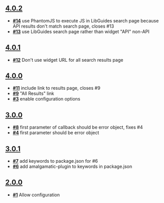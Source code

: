 
## [**4.0.2**](https://github.com/ucsf-ckm/amalgamatic-libguides/issues?milestone=6&state=closed)
- [**#14**](https://github.com/ucsf-ckm/amalgamatic-libguides/issues/14) use PhantomJS to execute JS in LibGuides search page because API results don&#39;t match search page, closes #13
- [**#13**](https://github.com/ucsf-ckm/amalgamatic-libguides/issues/13) use LibGuides search page rather than widget &quot;API&quot; non-API

## [**4.0.1**](https://github.com/ucsf-ckm/amalgamatic-libguides/issues?milestone=5&state=closed)
- [**#12**](https://github.com/ucsf-ckm/amalgamatic-libguides/issues/12) Don&#39;t use widget URL for all search results page

## [**4.0.0**](https://github.com/ucsf-ckm/amalgamatic-libguides/issues?milestone=4&state=closed)
- [**#11**](https://github.com/ucsf-ckm/amalgamatic-libguides/issues/11) include link to results page, closes #9
- [**#9**](https://github.com/ucsf-ckm/amalgamatic-libguides/issues/9) &quot;All Results&quot; link
- [**#3**](https://github.com/ucsf-ckm/amalgamatic-libguides/issues/3) enable configuration options

## [**3.0.0**](https://github.com/ucsf-ckm/amalgamatic-libguides/issues?milestone=2&state=closed)
- [**#8**](https://github.com/ucsf-ckm/amalgamatic-libguides/issues/8) first parameter of callback should be error object, fixes #4
- [**#4**](https://github.com/ucsf-ckm/amalgamatic-libguides/issues/4) first parameter should be error object

## [**3.0.1**](https://github.com/ucsf-ckm/amalgamatic-libguides/issues?milestone=3&state=closed)
- [**#7**](https://github.com/ucsf-ckm/amalgamatic-libguides/issues/7) add keywords to package.json for #6
- [**#6**](https://github.com/ucsf-ckm/amalgamatic-libguides/issues/6) add amalgamatic-plugin to keywords in package.json

## [**2.0.0**](https://github.com/ucsf-ckm/amalgamatic-libguides/issues?milestone=1&state=closed)
- [**#1**](https://github.com/ucsf-ckm/amalgamatic-libguides/issues/1) Allow configuration

